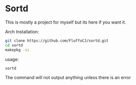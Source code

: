 # Sortd

This is mostly a project for myself but its here if you want it.

Arch Installation:
```bash
git clone https://github.com/FluffoCJ/sortd.git
cd sortd
makepkg -si
```
usage:
```bash
sortd
```
The command will not output anything unless there is an error
